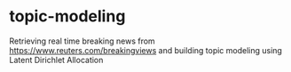 # topic-modeling
Retrieving real time breaking news from https://www.reuters.com/breakingviews and building topic modeling using Latent Dirichlet Allocation
